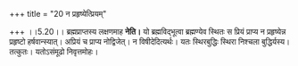 +++
title = "20 न प्रहृष्येत्प्रियम्"

+++
।।5.20।। ब्रह्मप्राप्तस्य लक्षणमाह **नेति।** यो ब्रह्मविद्भूत्वा
ब्रह्मण्येव स्थितः स प्रियं प्राप्य न प्रहृष्येन्न प्रहृष्टो
हर्षवान्स्यात्। अप्रियं च प्राप्य नोद्विजेत्। न विषीदेदित्यर्थः। यतः
स्थिरबुद्धिः स्थिरा निश्चला बुद्धिर्यस्य। तत्कुतः। यतोऽसंमूढो
निवृत्तमोहः।

